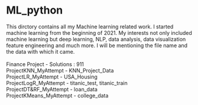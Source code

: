 # ML_python
This dirctory contains all my Machine learning related work. I started machine learning from the beginning of 2021. My interests not only included machine learning but deep learning, NLP, data analysis, data visualization feature engineering and much more. I will be mentioning the file name and the data with which it came.\
\
Finance Project - Solutions : 911
\
ProjectKNN_MyAttempt - KNN_Project_Data
\
ProjectLR_MyAttempt - USA_Housing
\
ProjectLogR_MyAttempt - titanic_test, titanic_train
\
ProjectDT&RF_MyAttempt - loan_data
\
ProjectKMeans_MyAttempt - college_data

